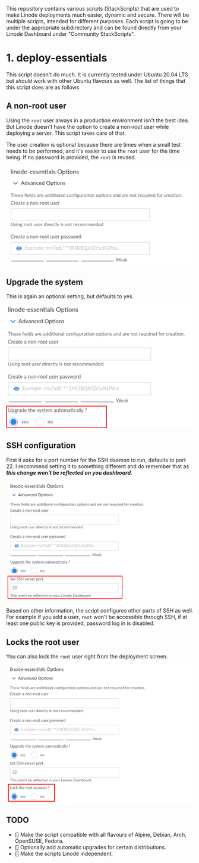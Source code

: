 This repository contains various scripts (StackScripts) that are used to make Linode deployments much easier, dynamic and secure. There will be multiple scripts, intended for different purposes. Each script is going to be under the appropriate subdirectory and can be found directly from your Linode Dashboard under "Community StackScripts".

# 1. deploy-essentials

This script doesn't do much. It is currently tested under Ubuntu 20.04 LTS but *should* work with other Ubuntu flavours as well. The list of things that this script does are as follows

## A non-root user

Using the `root` user always in a production environment isn't the best idea. But Linode doesn't have the option to create a non-root user while deploying a server. This script takes care of that. 

The user creation is optional because there are times when a small test needs to be performed, and it's easier to use the `root` user for the time being. If no password is provided, the `root` is reused.

![User Creation](images/le-user-creation.png)

## Upgrade the system

This is again an optional setting, but defaults to yes. 

![Upgrade System](images/le-upgrade-system.png)

## SSH configuration

First it asks for a port number for the SSH daemon to run, defaults to port 22. I recommend setting it to something different and do remember that as ***this change won't be reflected on you dashboard***.

![SSH Port](images/le-ssh-port.png)

Based on other information, the script configures other parts of SSH as well. For example if you add a user, `root` won't be accessible through SSH, if at least one public key is provided, password log in is disabled.

## Locks the root user

You can also lock the `root` user right from the deployment screen.

![Lock Root User](images/le-root-lock.png)

## TODO

- [] Make the script compatible with all flavours of Alpine, Debian, Arch, OpenSUSE, Fedora.
- [] Optionally add automatic upgrades for certain distributions.
- [] Make the scripts Linode independent.
